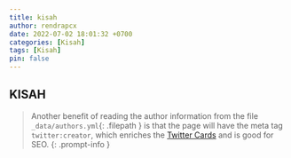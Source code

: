 ```yaml
---
title: kisah
author: rendrapcx
date: 2022-07-02 18:01:32 +0700
categories: [Kisah]
tags: [Kisah]
pin: false
---
```

## KISAH

> Another benefit of reading the author information from the file `_data/authors.yml`{: .filepath } is that the page will have the meta tag `twitter:creator`, which enriches the [Twitter Cards](https://developer.twitter.com/en/docs/twitter-for-websites/cards/guides/getting-started#card-and-content-attribution) and is good for SEO.
{: .prompt-info }